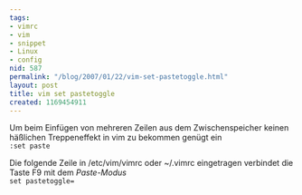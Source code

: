 ```yaml
---
tags:
- vimrc
- vim
- snippet
- Linux
- config
nid: 587
permalink: "/blog/2007/01/22/vim-set-pastetoggle.html"
layout: post
title: vim set pastetoggle
created: 1169454911
---
```

<p>Um beim Einfügen von mehreren Zeilen aus dem Zwischenspeicher keinen häßlichen Treppeneffekt in vim zu bekommen genügt ein 
<code>
:set paste
</code></p>
<p>Die folgende Zeile in /etc/vim/vimrc oder ~/.vimrc eingetragen verbindet die Taste F9 mit dem <em>Paste-Modus</em> 
<code>
set pastetoggle=<f9>
</code>
</p><!--break-->

